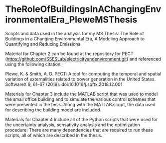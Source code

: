 # TheRoleOfBuildingsInAChangingEnvironmentalEra_PleweMSThesis
Scripts and data used in the analysis for my MS Thesis: The Role of Buildings in a Changing Environmental Era, A Modeling Approach to Quantifying and Reducing Emissions

Material for Chapter 2 can be found at the repository for PECT (https://github.com/SSESLab/electricityandenvironment.git) and referenced using the following citation: 

Plewe, K. & Smith, A. D. PECT: A tool for computing the temporal and spatial variation of externalities related to power generation in the United States. SoftwareX 9, 61–67 (2019). doi:10.1016/j.softx.2018.12.001

Materials for Chapter 3 include the MATLAB script that was used to model the small office building and to simulate the various control schemes that were presented in the tesis. Along with the MATLAB script, the data used for describing the building model are included.

Materials for Chapter 4 include all of the Python scripts that were used for the uncertainty analysis, sensativity analysis and the optimization procedure. There are many dependencies that are required to run these scripts, all of which are described in the thesis.
